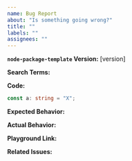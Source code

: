 ```yaml
---
name: Bug Report
about: "Is something going wrong?"
title: ""
labels: ""
assignees: ""
---
```


<!--
PLEASE...
1) read through all relevant documentation
2) make sure that you've searched through previous issues (incase this is to be a duplicate)
-->

**`node-package-template` Version:** \[version\]

<!-- List of keywords you searched for before creating this issue (so others can find this issue more easily) -->

**Search Terms:**

**Code:**

<!-- example, which showcases the problem -->

```ts
const a: string = "X";
```

**Expected Behavior:**

**Actual Behavior:**

**Playground Link:**

**Related Issues:**
